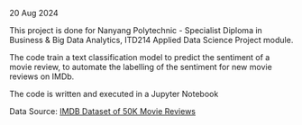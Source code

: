 20 Aug 2024

This project is done for Nanyang Polytechnic - Specialist Diploma in Business & Big Data Analytics, ITD214 Applied Data Science Project module.

The code train a text classification model to predict the sentiment of a movie review, to automate the labelling of the sentiment for new movie reviews on IMDb.

The code is written and executed in a Jupyter Notebook

Data Source: [IMDB Dataset of 50K Movie Reviews](https://www.kaggle.com/datasets/lakshmi25npathi/imdb-dataset-of-50k-movie-reviews)
